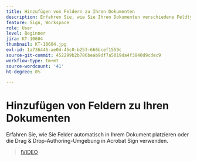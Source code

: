 ```yaml
---
title: Hinzufügen von Feldern zu Ihren Dokumenten
description: Erfahren Sie, wie Sie Ihren Dokumenten verschiedene Feldtypen hinzufügen.
feature: Sign, Workspace
role: User
level: Beginner
jira: KT-10604
thumbnail: KT-10604.jpg
exl-id: 1a736446-ae0d-45c0-b253-666bcef1559c
source-git-commit: 452299b2b786beab9df7a5019da4f3840d9cdec9
workflow-type: tm+mt
source-wordcount: '41'
ht-degree: 0%

---
```


# Hinzufügen von Feldern zu Ihren Dokumenten

Erfahren Sie, wie Sie Felder automatisch in Ihrem Dokument platzieren oder die Drag &amp; Drop-Authoring-Umgebung in Acrobat Sign verwenden.

>[!VIDEO](https://video.tv.adobe.com/v/3425289?quality=12&learn=on&hidetitle=true&captions=ger)
